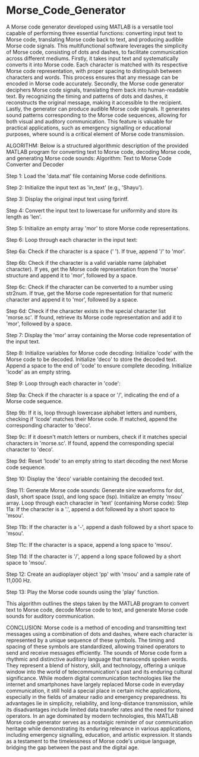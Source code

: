 # Morse_Code_Generator

A Morse code generator developed using MATLAB is a versatile tool capable of performing three essential functions: converting input text to Morse code, translating Morse code back to text, and producing audible Morse code signals. This multifunctional software leverages the simplicity of Morse code, consisting of dots and dashes, to facilitate communication across different mediums. Firstly, it takes input text and systematically converts it into Morse code. Each character is matched with its respective Morse code representation, with proper spacing to distinguish between characters and words. This process ensures that any message can be encoded in Morse code accurately. Secondly, the Morse code generator deciphers Morse code signals, translating them back into human-readable text. By recognizing the timing and patterns of dots and dashes, it reconstructs the original message, making it accessible to the recipient. Lastly, the generator can produce audible Morse code signals. It generates sound patterns corresponding to the Morse code sequences, allowing for both visual and auditory communication. This feature is valuable for practical applications, such as emergency signalling or educational purposes, where sound is a critical element of Morse code transmission.


ALGORITHM: 
Below is a structured algorithmic description of the provided MATLAB program for converting text to Morse code, decoding Morse code, and generating Morse code sounds:
Algorithm: Text to Morse Code Converter and Decoder

Step 1: Load the 'data.mat' file containing Morse code definitions.

Step 2: Initialize the input text as 'in_text' (e.g., 'Shayu').

Step 3: Display the original input text using fprintf.

Step 4: Convert the input text to lowercase for uniformity and store its length as 'len'.

Step 5: Initialize an empty array 'mor' to store Morse code representations.

Step 6: Loop through each character in the input text: 

Step 6a: Check if the character is a space (' '). If true, append '/' to 'mor'. 

Step 6b: Check if the character is a valid variable name (alphabet character). If yes, get the Morse code representation from the 'morse' structure and append it to 'mor', followed by a space.

Step 6c: Check if the character can be converted to a number using str2num. If true, get the Morse code representation for that numeric character and append it to 'mor', followed by a space.

Step 6d: Check if the character exists in the special character list 'morse.sc'. If found, retrieve its Morse code representation and add it to 'mor', followed by a space.

Step 7: Display the 'mor' array containing the Morse code representation of the input text.

Step 8: Initialize variables for Morse code decoding:
Initialize 'code' with the Morse code to be decoded.
Initialize 'deco' to store the decoded text.
Append a space to the end of 'code' to ensure complete decoding.
Initialize 'lcode' as an empty string.

Step 9: Loop through each character in 'code':

Step 9a: Check if the character is a space or '/', indicating the end of a Morse code sequence.

Step 9b: If it is, loop through lowercase alphabet letters and numbers, checking if 'lcode' matches their Morse code. If matched, append the corresponding character to 'deco'.

Step 9c: If it doesn't match letters or numbers, check if it matches special characters in 'morse.sc'. If found, append the corresponding special character to 'deco'.

Step 9d: Reset 'lcode' to an empty string to start decoding the next Morse code sequence.

Step 10: Display the 'deco' variable containing the decoded text.

Step 11: Generate Morse code sounds:
Generate sine waveforms for dot, dash, short space (ssp), and long space (lsp).
Initialize an empty 'msou' array.
Loop through each character in 'text' (containing Morse code):
Step 11a: If the character is a '.', append a dot followed by a short space to 'msou'.

Step 11b: If the character is a '-', append a dash followed by a short space to 'msou'.

Step 11c: If the character is a space, append a long space to 'msou'.

Step 11d: If the character is '/', append a long space followed by a short space to 'msou'.

Step 12: Create an audioplayer object 'pp' with 'msou' and a sample rate of 11,000 Hz.

Step 13: Play the Morse code sounds using the 'play' function.

This algorithm outlines the steps taken by the MATLAB program to convert text to Morse code, decode Morse code to text, and generate Morse code sounds for auditory communication.


CONCLUSION:
Morse code is a method of encoding and transmitting text messages using a combination of dots and dashes, where each character is represented by a unique sequence of these symbols. The timing and spacing of these symbols are standardized, allowing trained operators to send and receive messages efficiently. The sounds of Morse code form a rhythmic and distinctive auditory language that transcends spoken words. They represent a blend of history, skill, and technology, offering a unique window into the world of telecommunication's past and its enduring cultural significance. While modern digital communication technologies like the internet and smartphones have largely replaced Morse code in everyday communication, it still hold a special place in certain niche applications, especially in the fields of amateur radio and emergency preparedness. Its advantages lie in simplicity, reliability, and long-distance transmission, while its disadvantages include limited data transfer rates and the need for trained operators. 
                                                                 In an age dominated by modern technologies, this MATLAB Morse code generator serves as a nostalgic reminder of our communication heritage while demonstrating its enduring relevance in various applications, including emergency signalling, education, and artistic expression. It stands as a testament to the timelessness of Morse code's unique language, bridging the gap between the past and the digital age.
